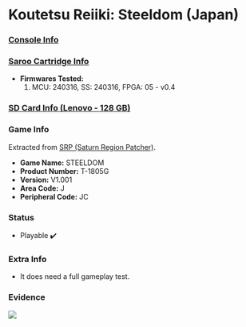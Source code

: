 # Koutetsu Reiiki: Steeldom (Japan)

### [Console Info](../../../../../Info/Consoles/VA13/README.md)

### [Saroo Cartridge Info](../../../../../Info/Cartridges/RetroGameParadiseStore/1.32F/README.md)

- <b>Firmwares Tested:</b>
  1. MCU: 240316, SS: 240316, FPGA: 05 - v0.4

### [SD Card Info (Lenovo - 128 GB)](../../../../../Info/SdCards/Lenovo/128GB/fat32/README.md)

### Game Info

Extracted from [SRP (Saturn Region Patcher)](https://segaxtreme.net/resources/saturn-region-patcher.81/download).

- <b>Game Name:</b> STEELDOM
- <b>Product Number:</b> T-1805G
- <b>Version:</b> V1.001
- <b>Area Code:</b> J
- <b>Peripheral Code:</b> JC

### Status

- Playable :heavy_check_mark:

### Extra Info

- It does need a full gameplay test.

### Evidence

[![](https://img.youtube.com/vi/hXdEGuyJF3Q/0.jpg)](https://www.youtube.com/watch?v=hXdEGuyJF3Q)
